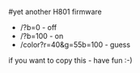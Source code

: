 #yet another H801 firmware

* /?b=0 - off
* /?b=100 - on
* /color?r=40&g=55b=100 - guess

if you want to copy this - have fun :-)
